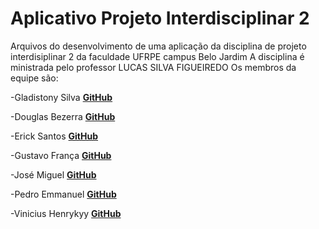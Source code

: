 # Aplicativo Projeto Interdisciplinar 2
 Arquivos do desenvolvimento de uma aplicação da disciplina de projeto interdisiplinar 2 da faculdade UFRPE campus Belo Jardim
 A disciplina é ministrada pelo professor LUCAS SILVA FIGUEIREDO
 Os membros da equipe são: 
 
  -Gladistony Silva  	**[GitHub](https://github.com/Gladistony)** 
  
  -Douglas Bezerra 		**[GitHub](https://github.com/DouglasBezerra01)** 
  
  -Erick Santos  		**[GitHub](https://github.com/Erickjonatthan)**
  
  -Gustavo França  		**[GitHub](https://github.com/gustavof0411)**
  
  -José Miguel			**[GitHub](https://github.com/JMiguelsilva2003)** 
  
  -Pedro Emmanuel		**[GitHub](https://github.com/Pedro-Emmanuel-G-C-Machado)** 
  
  -Vinicius Henrykyy 	**[GitHub](https://github.com/ViniciusHenrykyy)**

